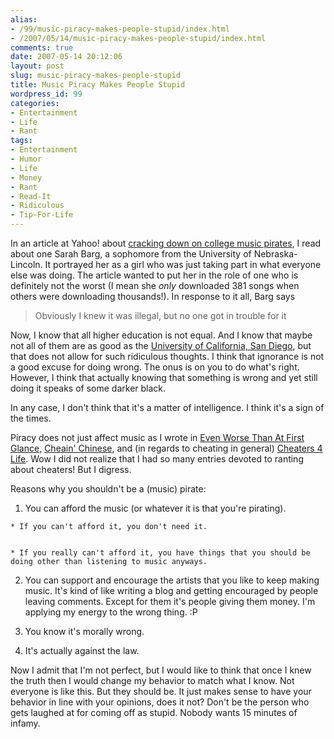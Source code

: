 ```yaml
---
alias:
- /99/music-piracy-makes-people-stupid/index.html
- /2007/05/14/music-piracy-makes-people-stupid/index.html
comments: true
date: 2007-05-14 20:12:06
layout: post
slug: music-piracy-makes-people-stupid
title: Music Piracy Makes People Stupid
wordpress_id: 99
categories:
- Entertainment
- Life
- Rant
tags:
- Entertainment
- Humor
- Life
- Money
- Rant
- Read-It
- Ridiculous
- Tip-For-Life
---
```


In an article at Yahoo! about [cracking down on college music pirates](http://music.yahoo.com/read/news/43610153), I read about one Sarah Barg, a sophomore from the University of Nebraska-Lincoln.  It portrayed her as a girl who was just taking part in what everyone else was doing.  The article wanted to put her in the role of one who is definitely not the worst (I mean she _only_ downloaded 381 songs when others were downloading thousands!).  In response to it all, Barg says


> Obviously I knew it was illegal, but no one got in trouble for it



Now, I know that all higher education is not equal.  And I know that maybe not all of them are as good as the [University of California, San Diego](http://www.ucsd.edu/), but that does not allow for such ridiculous thoughts.  I think that ignorance is not a good excuse for doing wrong.  The onus is on you to do what's right.  However, I think that actually knowing that something is wrong and yet still doing it speaks of some darker black.  

In any case, I don't think that it's a matter of intelligence.  I think it's a sign of the times.  

Piracy does not just affect music as I wrote in [Even Worse Than At First Glance](http://www.goingthewongway.com/2007/04/14/even-worse-than-at-first-glance/), [Cheain' Chinese](http://www.goingthewongway.com/2007/05/04/cheatin-chinese/), and (in regards to cheating in general) [Cheaters 4 Life](http://www.goingthewongway.com/2007/01/24/cheaters-4-life/).  Wow I did not realize that I had so many entries devoted to ranting about cheaters!  But I digress.

Reasons why you shouldn't be a (music) pirate:




  1. You can afford the music (or whatever it is that you're pirating).


    * If you can't afford it, you don't need it.


    * If you really can't afford it, you have things that you should be doing other than listening to music anyways.



  2. You can support and encourage the artists that you like to keep making music.  It's kind of like writing a blog and getting encouraged by people leaving comments.  Except for them it's people giving them money.  I'm applying my energy to the wrong thing.  :P


  3. You know it's morally wrong.


  4. It's actually against the law.



Now I admit that I'm not perfect, but I would like to think that once I knew the truth then I would change my behavior to match what I know.  Not everyone is like this.  But they should be.  It just makes sense to have your behavior in line with your opinions, does it not?  Don't be the person who gets laughed at for coming off as stupid.  Nobody wants 15 minutes of infamy.
